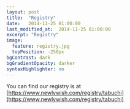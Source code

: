```yaml
---
layout: post
title:  "Registry"
date:   2014-11-25 01:00:00
last_modified_at:  2014-11-25 01:00:00
excerpt: "Registry"
image:
  feature: registry.jpg
  topPosition: -250px
bgContrast: dark
bgGradientOpacity: darker
syntaxHighlighter: no
---
```

You can find our registry is at [https://www.newlywish.com/registry/tabuchi](https://www.newlywish.com/registry/tabuchi)

